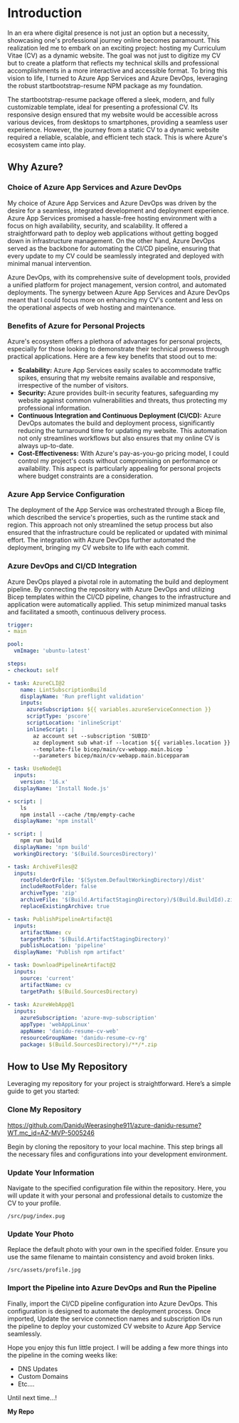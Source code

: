 # Introduction

In an era where digital presence is not just an option but a necessity, showcasing one's professional journey online becomes paramount. This realization led me to embark on an exciting project: hosting my Curriculum Vitae (CV) as a dynamic website. The goal was not just to digitize my CV but to create a platform that reflects my technical skills and professional accomplishments in a more interactive and accessible format. To bring this vision to life, I turned to Azure App Services and Azure DevOps, leveraging the robust startbootstrap-resume NPM package as my foundation.

The startbootstrap-resume package offered a sleek, modern, and fully customizable template, ideal for presenting a professional CV. Its responsive design ensured that my website would be accessible across various devices, from desktops to smartphones, providing a seamless user experience. However, the journey from a static CV to a dynamic website required a reliable, scalable, and efficient tech stack. This is where Azure's ecosystem came into play.

## Why Azure?

### Choice of Azure App Services and Azure DevOps

My choice of Azure App Services and Azure DevOps was driven by the desire for a seamless, integrated development and deployment experience. Azure App Services promised a hassle-free hosting environment with a focus on high availability, security, and scalability. It offered a straightforward path to deploy web applications without getting bogged down in infrastructure management. On the other hand, Azure DevOps served as the backbone for automating the CI/CD pipeline, ensuring that every update to my CV could be seamlessly integrated and deployed with minimal manual intervention.

Azure DevOps, with its comprehensive suite of development tools, provided a unified platform for project management, version control, and automated deployments. The synergy between Azure App Services and Azure DevOps meant that I could focus more on enhancing my CV's content and less on the operational aspects of web hosting and maintenance.

### Benefits of Azure for Personal Projects

Azure's ecosystem offers a plethora of advantages for personal projects, especially for those looking to demonstrate their technical prowess through practical applications. Here are a few key benefits that stood out to me:

- **Scalability:** Azure App Services easily scales to accommodate traffic spikes, ensuring that my website remains available and responsive, irrespective of the number of visitors.
- **Security:** Azure provides built-in security features, safeguarding my website against common vulnerabilities and threats, thus protecting my professional information.
- **Continuous Integration and Continuous Deployment (CI/CD):** Azure DevOps automates the build and deployment process, significantly reducing the turnaround time for updating my website. This automation not only streamlines workflows but also ensures that my online CV is always up-to-date.
- **Cost-Effectiveness:** With Azure's pay-as-you-go pricing model, I could control my project's costs without compromising on performance or availability. This aspect is particularly appealing for personal projects where budget constraints are a consideration.

### Azure App Service Configuration

The deployment of the App Service was orchestrated through a Bicep file, which described the service's properties, such as the runtime stack and region. This approach not only streamlined the setup process but also ensured that the infrastructure could be replicated or updated with minimal effort. The integration with Azure DevOps further automated the deployment, bringing my CV website to life with each commit.

### Azure DevOps and CI/CD Integration

Azure DevOps played a pivotal role in automating the build and deployment pipeline. By connecting the repository with Azure DevOps and utilizing Bicep templates within the CI/CD pipeline, changes to the infrastructure and application were automatically applied. This setup minimized manual tasks and facilitated a smooth, continuous delivery process.

```yaml
trigger:
- main

pool:
  vmImage: 'ubuntu-latest'

steps:
- checkout: self

- task: AzureCLI@2
    name: LintSubscriptionBuild
    displayName: 'Run preflight validation' 
    inputs: 
      azureSubscription: ${{ variables.azureServiceConnection }}
      scriptType: 'pscore'  
      scriptLocation: 'inlineScript'  
      inlineScript: |
        az account set --subscription 'SUBID'
        az deployment sub what-if --location ${{ variables.location }} `
        --template-file bicep/main/cv-webapp.main.bicep `
        --parameters bicep/main/cv-webapp.main.bicepparam

- task: UseNode@1
  inputs:
    version: '16.x'
  displayName: 'Install Node.js'

- script: |
    ls
    npm install --cache /tmp/empty-cache
  displayName: 'npm install'

- script: |
    npm run build
  displayName: 'npm build'
  workingDirectory: '$(Build.SourcesDirectory)'

- task: ArchiveFiles@2
  inputs:
    rootFolderOrFile: '$(System.DefaultWorkingDirectory)/dist'
    includeRootFolder: false
    archiveType: 'zip'
    archiveFile: '$(Build.ArtifactStagingDirectory)/$(Build.BuildId).zip'
    replaceExistingArchive: true

- task: PublishPipelineArtifact@1
  inputs:
    artifactName: cv
    targetPath: '$(Build.ArtifactStagingDirectory)'
    publishLocation: 'pipeline'
  displayName: 'Publish npm artifact'

- task: DownloadPipelineArtifact@2
  inputs:
    source: 'current'
    artifactName: cv
    targetPath: $(Build.SourcesDirectory)
    
- task: AzureWebApp@1
  inputs:
    azureSubscription: 'azure-mvp-subscription'
    appType: 'webAppLinux'
    appName: 'danidu-resume-cv-web'
    resourceGroupName: 'danidu-resume-cv-rg'
    package: $(Build.SourcesDirectory)/**/*.zip
```

## How to Use My Repository

Leveraging my repository for your project is straightforward. Here’s a simple guide to get you started:

### Clone My Repository

https://github.com/DaniduWeerasinghe911/azure-danidu-resume?WT.mc_id=AZ-MVP-5005246


Begin by cloning the repository to your local machine. This step brings all the necessary files and configurations into your development environment.

### Update Your Information

Navigate to the specified configuration file within the repository. Here, you will update it with your personal and professional details to customize the CV to your profile.

```/src/pug/index.pug```


### Update Your Photo

Replace the default photo with your own in the specified folder. Ensure you use the same filename to maintain consistency and avoid broken links.

```/src/assets/profile.jpg```


### Import the Pipeline into Azure DevOps and Run the Pipeline

Finally, import the CI/CD pipeline configuration into Azure DevOps. This configuration is designed to automate the deployment process. Once imported, Update the service connection names and subscription IDs 
run the pipeline to deploy your customized CV website to Azure App Service seamlessly.

Hope you enjoy this fun little project. I will be adding a few more things into the pipeline in the coming weeks like:

- DNS Updates
- Custom Domains
- Etc....

Until next time...!

**My Repo**
